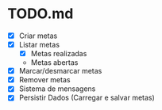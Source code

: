 # TODO.md

- [x] Criar metas
- [x] Listar metas
  - [x] Metas realizadas
  - Metas abertas
- [x] Marcar/desmarcar metas
- [x] Remover metas
- [x] Sistema de mensagens
- [x] Persistir Dados (Carregar e salvar metas)
